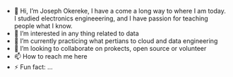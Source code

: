 - 👋 Hi, I’m Joseph Okereke, I have a come a long way to where I am today. I studied electronics engineeering, and I have passion for teaching people what I know. 
- 👀 I’m interested in any thing related to data
- 🌱 I’m currently practicing what pertians to cloud and data engineering
- 💞️ I’m looking to collaborate on prokects, open source or volunteer
- 📫 How to reach me here
- ⚡ Fun fact: ...

<!---
josephOkereke/josephOkereke is a ✨ special ✨ repository because its `README.md` (this file) appears on your GitHub profile.
You can click the Preview link to take a look at your changes.
--->
